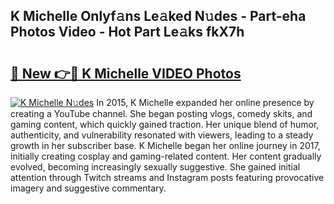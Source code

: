 ## K Michelle Onlyf𝚊ns Le𝚊ked N𝚞des - Part-eha Photos Video - Hot Part Le𝚊ks fkX7h

# <h2><a href="http://ab61501.deff.icu/?id=K+Michelle">🔗 New 👉🔴 K Michelle VIDEO Photos</a></h2>

[![K Michelle N𝚞des](https://i.imgur.com/rIISA9y.gif)](http://ab61501.deff.icu/?id=K+Michelle)
In 2015, K Michelle expanded her online presence by creating a YouTube channel. She began posting vlogs, comedy skits, and gaming content, which quickly gained traction. Her unique blend of humor, authenticity, and vulnerability resonated with viewers, leading to a steady growth in her subscriber base. K Michelle began her online journey in 2017, initially creating cosplay and gaming-related content. Her content gradually evolved, becoming increasingly sexually suggestive. She gained initial attention through Twitch streams and Instagram posts featuring provocative imagery and suggestive commentary.

